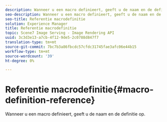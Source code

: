 ```yaml
---
description: Wanneer u een macro definieert, geeft u de naam en de definitie op.
seo-description: Wanneer u een macro definieert, geeft u de naam en de definitie op.
seo-title: Referentie macrodefinitie
solution: Experience Manager
title: Referentie macrodefinitie
topic: Scene7 Image Serving - Image Rendering API
uuid: 3c3d3e13-a7cb-4f12-9de5-2c0788d847f7
translation-type: tm+mt
source-git-commit: 7bc7b3a86fbcdc57cfdc31745fae3afc06e44b15
workflow-type: tm+mt
source-wordcount: '39'
ht-degree: 0%

---
```



# Referentie macrodefinitie{#macro-definition-reference}

Wanneer u een macro definieert, geeft u de naam en de definitie op.

